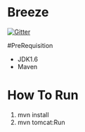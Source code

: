 # Breeze

[![Gitter](https://badges.gitter.im/Join%20Chat.svg)](https://gitter.im/projectBS/Breeze?utm_source=badge&utm_medium=badge&utm_campaign=pr-badge&utm_content=badge)

#PreRequisition
- JDK1.6
- Maven

# How To Run
1. mvn install
2. mvn tomcat:Run